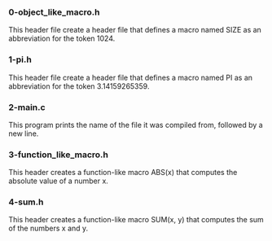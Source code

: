 ### 0-object_like_macro.h
This header file create a header file that defines a macro named SIZE as an abbreviation for the token 1024.

### 1-pi.h
This header file create a header file that defines a macro named PI as an abbreviation for the token 3.14159265359.

### 2-main.c
This program prints the name of the file it was compiled from, followed by a new line.

### 3-function_like_macro.h
This header creates a function-like macro ABS(x) that computes the absolute value of a number x.

### 4-sum.h
This header creates a function-like macro SUM(x, y) that computes the sum of the numbers x and y.
